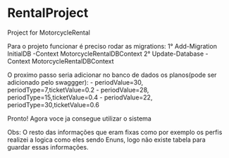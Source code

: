 # RentalProject
Project for MotorcycleRental

Para o projeto funcionar é preciso rodar as migrations:
    1° Add-Migration InitialDB -Context MotorcycleRentalDBContext
    2° Update-Database -Context MotorcycleRentalDBContext

O proximo passo seria adicionar no banco de dados os planos(pode ser adicionado pelo swaggger):
    - periodValue=30, periodType=7,ticketValue=0.2
    - periodValue=28, periodType=15,ticketValue=0.4
    - periodValue=22, periodType=30,ticketValue=0.6

Pronto! Agora voce ja consegue utilizar o sistema

Obs: O resto das informações que eram fixas como por exemplo os perfis realizei a logica como eles sendo Enuns, logo não existe tabela para guardar essas informações.
